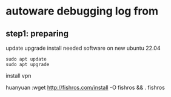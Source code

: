 # autoware debugging log from 
## step1: preparing
update upgrade install needed software on new ubuntu 22.04   
```
sudo apt update
sudo apt upgrade
```
install vpn 

huanyuan :wget http://fishros.com/install -O fishros && . fishros

